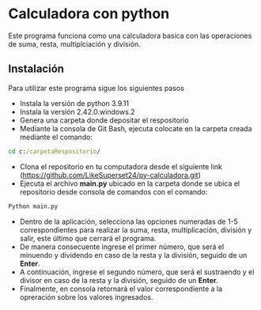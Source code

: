 # Calculadora con python

Este programa funciona como una calculadora basica con las operaciones de suma, resta, multiplciación y división.

## Instalación
Para utilizar este programa sigue los siguientes pasos
- Instala la versión de python 3.9.11
- Instala la versión 2.42.0.windows.2
- Genera una carpeta donde depositar el respositorio
- Mediante la consola de Git Bash, ejecuta colocate en la carpeta creada mediante el comando:
```cmd
cd c:/carpetaRespositorio/
```
- Clona el repositorio en tu computadora desde el siguiente link (https://github.com/LikeSuperset24/py-calculadora.git)
- Ejecuta el archivo **main.py** ubicado en la carpeta donde se ubica el repositorio desde consola de comandos con el comando:
```cmd
Python main.py
```
- Dentro de la aplicación, selecciona las opciones numeradas de 1-5 correspondientes para realizar la suma, resta, multiplicación, división y salir, este último que cerrará el programa.
- De manera consecuente ingrese el primer número, que será el minuendo y dividendo en caso de la resta y la división, seguido de un **Enter**.
- A continuación, ingrese el segundo número, que será el sustraendo y el divisor en caso de la resta y la división, seguido de un **Enter**.
- Finalmente, en consola retornará el valor correspondiente a la opreración sobre los valores ingresados.